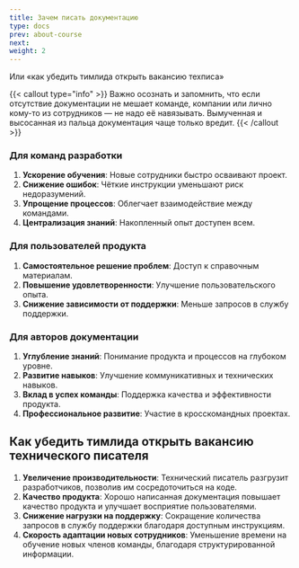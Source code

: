```yaml
---
title: Зачем писать документацию 
type: docs
prev: about-course
next: 
weight: 2
---
```


Или «как убедить тимлида открыть вакансию техписа»

{{< callout type="info" >}}
Важно осознать и запомнить, что если отсутствие документации не мешает команде, компании или лично кому-то из сотрудников — не надо её навязывать. Вымученная и высосанная из пальца документация чаще только вредит.</aside>
{{< /callout >}}

### Для команд разработки

1. **Ускорение обучения**: Новые сотрудники быстро осваивают проект.
2. **Снижение ошибок**: Чёткие инструкции уменьшают риск недоразумений.
3. **Упрощение процессов**: Облегчает взаимодействие между командами.
4. **Централизация знаний**: Накопленный опыт доступен всем.

### Для пользователей продукта

1. **Самостоятельное решение проблем**: Доступ к справочным материалам.
2. **Повышение удовлетворенности**: Улучшение пользовательского опыта.
3. **Снижение зависимости от поддержки**: Меньше запросов в службу поддержки.

### Для авторов документации

1. **Углубление знаний**: Понимание продукта и процессов на глубоком уровне.
2. **Развитие навыков**: Улучшение коммуникативных и технических навыков.
3. **Вклад в успех команды**: Поддержка качества и эффективности продукта.
4. **Профессиональное развитие**: Участие в кросскомандных проектах.

## Как убедить тимлида открыть вакансию технического писателя

1. **Увеличение производительности**: Технический писатель разгрузит разработчиков, позволив им сосредоточиться на коде.
2. **Качество продукта**: Хорошо написанная документация повышает качество продукта и улучшает восприятие пользователями.
3. **Снижение нагрузки на поддержку**: Сокращение количества запросов в службу поддержки благодаря доступным инструкциям.
4. **Скорость адаптации новых сотрудников**: Уменьшение времени на обучение новых членов команды, благодаря структурированной информации.